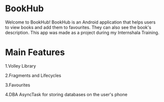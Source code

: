 # BookHub

Welcome to BookHub! BookHub is an Android application that helps users to view books and add them to favourites. They can also see the book's description. This app was made as a project during my Internshala Training.
 
# Main Features


1.Volley Library

2.Fragments and Lifecycles

3.Favourites

4.DBA AsyncTask for storing databases on the user's phone
